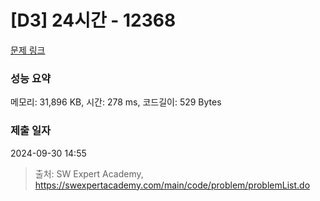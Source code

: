 # [D3] 24시간 - 12368 

[문제 링크](https://swexpertacademy.com/main/code/problem/problemDetail.do?contestProbId=AXsEBlLqedsDFARX) 

### 성능 요약

메모리: 31,896 KB, 시간: 278 ms, 코드길이: 529 Bytes

### 제출 일자

2024-09-30 14:55



> 출처: SW Expert Academy, https://swexpertacademy.com/main/code/problem/problemList.do